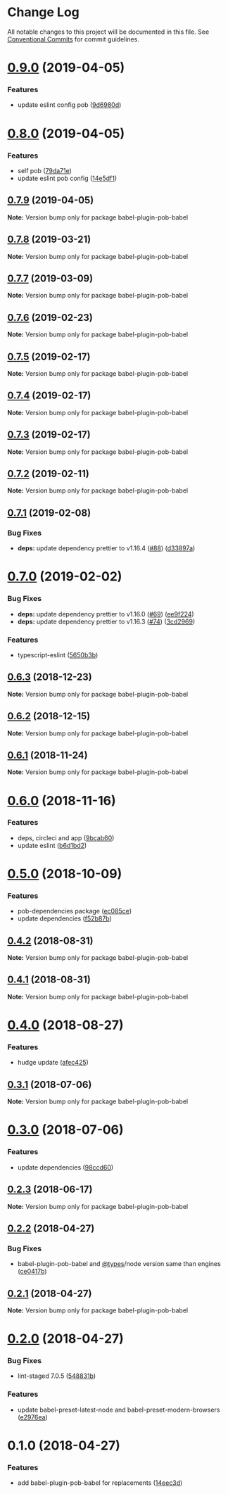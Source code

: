 # Change Log

All notable changes to this project will be documented in this file.
See [Conventional Commits](https://conventionalcommits.org) for commit guidelines.

# [0.9.0](https://github.com/christophehurpeau/pob/compare/babel-plugin-pob-babel@0.8.0...babel-plugin-pob-babel@0.9.0) (2019-04-05)


### Features

* update eslint config pob ([9d6980d](https://github.com/christophehurpeau/pob/commit/9d6980d))





# [0.8.0](https://github.com/christophehurpeau/pob/compare/babel-plugin-pob-babel@0.7.9...babel-plugin-pob-babel@0.8.0) (2019-04-05)


### Features

* self pob ([79da71e](https://github.com/christophehurpeau/pob/commit/79da71e))
* update eslint pob config ([14e5df1](https://github.com/christophehurpeau/pob/commit/14e5df1))





## [0.7.9](https://github.com/christophehurpeau/pob/compare/babel-plugin-pob-babel@0.7.8...babel-plugin-pob-babel@0.7.9) (2019-04-05)

**Note:** Version bump only for package babel-plugin-pob-babel





## [0.7.8](https://github.com/christophehurpeau/pob/compare/babel-plugin-pob-babel@0.7.7...babel-plugin-pob-babel@0.7.8) (2019-03-21)

**Note:** Version bump only for package babel-plugin-pob-babel





## [0.7.7](https://github.com/christophehurpeau/pob/compare/babel-plugin-pob-babel@0.7.6...babel-plugin-pob-babel@0.7.7) (2019-03-09)

**Note:** Version bump only for package babel-plugin-pob-babel





## [0.7.6](https://github.com/christophehurpeau/pob/compare/babel-plugin-pob-babel@0.7.5...babel-plugin-pob-babel@0.7.6) (2019-02-23)

**Note:** Version bump only for package babel-plugin-pob-babel





## [0.7.5](https://github.com/christophehurpeau/pob/compare/babel-plugin-pob-babel@0.7.4...babel-plugin-pob-babel@0.7.5) (2019-02-17)

**Note:** Version bump only for package babel-plugin-pob-babel





## [0.7.4](https://github.com/christophehurpeau/pob/compare/babel-plugin-pob-babel@0.7.3...babel-plugin-pob-babel@0.7.4) (2019-02-17)

**Note:** Version bump only for package babel-plugin-pob-babel





## [0.7.3](https://github.com/christophehurpeau/pob/compare/babel-plugin-pob-babel@0.7.2...babel-plugin-pob-babel@0.7.3) (2019-02-17)

**Note:** Version bump only for package babel-plugin-pob-babel





## [0.7.2](https://github.com/christophehurpeau/pob/compare/babel-plugin-pob-babel@0.7.1...babel-plugin-pob-babel@0.7.2) (2019-02-11)

**Note:** Version bump only for package babel-plugin-pob-babel





## [0.7.1](https://github.com/christophehurpeau/pob/compare/babel-plugin-pob-babel@0.7.0...babel-plugin-pob-babel@0.7.1) (2019-02-08)


### Bug Fixes

* **deps:** update dependency prettier to v1.16.4 ([#88](https://github.com/christophehurpeau/pob/issues/88)) ([d33897a](https://github.com/christophehurpeau/pob/commit/d33897a))





# [0.7.0](https://github.com/christophehurpeau/pob/compare/babel-plugin-pob-babel@0.6.3...babel-plugin-pob-babel@0.7.0) (2019-02-02)


### Bug Fixes

* **deps:** update dependency prettier to v1.16.0 ([#69](https://github.com/christophehurpeau/pob/issues/69)) ([ee9f224](https://github.com/christophehurpeau/pob/commit/ee9f224))
* **deps:** update dependency prettier to v1.16.3 ([#74](https://github.com/christophehurpeau/pob/issues/74)) ([3cd2969](https://github.com/christophehurpeau/pob/commit/3cd2969))


### Features

* typescript-eslint ([5650b3b](https://github.com/christophehurpeau/pob/commit/5650b3b))





## [0.6.3](https://github.com/christophehurpeau/pob/compare/babel-plugin-pob-babel@0.6.2...babel-plugin-pob-babel@0.6.3) (2018-12-23)

**Note:** Version bump only for package babel-plugin-pob-babel





## [0.6.2](https://github.com/christophehurpeau/pob/compare/babel-plugin-pob-babel@0.6.1...babel-plugin-pob-babel@0.6.2) (2018-12-15)

**Note:** Version bump only for package babel-plugin-pob-babel





## [0.6.1](https://github.com/christophehurpeau/pob/compare/babel-plugin-pob-babel@0.6.0...babel-plugin-pob-babel@0.6.1) (2018-11-24)

**Note:** Version bump only for package babel-plugin-pob-babel





# [0.6.0](https://github.com/christophehurpeau/pob/compare/babel-plugin-pob-babel@0.5.0...babel-plugin-pob-babel@0.6.0) (2018-11-16)


### Features

* deps, circleci and app ([9bcab60](https://github.com/christophehurpeau/pob/commit/9bcab60))
* update eslint ([b6d1bd2](https://github.com/christophehurpeau/pob/commit/b6d1bd2))





# [0.5.0](https://github.com/christophehurpeau/pob/compare/babel-plugin-pob-babel@0.4.2...babel-plugin-pob-babel@0.5.0) (2018-10-09)


### Features

* pob-dependencies package ([ec085ce](https://github.com/christophehurpeau/pob/commit/ec085ce))
* update dependencies ([f52b87b](https://github.com/christophehurpeau/pob/commit/f52b87b))





<a name="0.4.2"></a>
## [0.4.2](https://github.com/christophehurpeau/pob/compare/babel-plugin-pob-babel@0.4.1...babel-plugin-pob-babel@0.4.2) (2018-08-31)

**Note:** Version bump only for package babel-plugin-pob-babel





<a name="0.4.1"></a>
## [0.4.1](https://github.com/christophehurpeau/pob/compare/babel-plugin-pob-babel@0.4.0...babel-plugin-pob-babel@0.4.1) (2018-08-31)

**Note:** Version bump only for package babel-plugin-pob-babel





<a name="0.4.0"></a>
# [0.4.0](https://github.com/christophehurpeau/pob/compare/babel-plugin-pob-babel@0.3.1...babel-plugin-pob-babel@0.4.0) (2018-08-27)


### Features

* hudge update ([afec425](https://github.com/christophehurpeau/pob/commit/afec425))





<a name="0.3.1"></a>
## [0.3.1](https://github.com/christophehurpeau/pob/compare/babel-plugin-pob-babel@0.3.0...babel-plugin-pob-babel@0.3.1) (2018-07-06)

**Note:** Version bump only for package babel-plugin-pob-babel





<a name="0.3.0"></a>
# [0.3.0](https://github.com/christophehurpeau/pob/compare/babel-plugin-pob-babel@0.2.3...babel-plugin-pob-babel@0.3.0) (2018-07-06)


### Features

* update dependencies ([98ccd60](https://github.com/christophehurpeau/pob/commit/98ccd60))





<a name="0.2.3"></a>
## [0.2.3](https://github.com/christophehurpeau/pob/compare/babel-plugin-pob-babel@0.2.2...babel-plugin-pob-babel@0.2.3) (2018-06-17)

**Note:** Version bump only for package babel-plugin-pob-babel





<a name="0.2.2"></a>
## [0.2.2](https://github.com/christophehurpeau/pob/compare/babel-plugin-pob-babel@0.2.1...babel-plugin-pob-babel@0.2.2) (2018-04-27)


### Bug Fixes

* babel-plugin-pob-babel and [@types](https://github.com/types)/node version same than engines ([ce0417b](https://github.com/christophehurpeau/pob/commit/ce0417b))





<a name="0.2.1"></a>
## [0.2.1](https://github.com/christophehurpeau/pob/compare/babel-plugin-pob-babel@0.2.0...babel-plugin-pob-babel@0.2.1) (2018-04-27)

**Note:** Version bump only for package babel-plugin-pob-babel





<a name="0.2.0"></a>
# [0.2.0](https://github.com/christophehurpeau/pob/compare/babel-plugin-pob-babel@0.1.0...babel-plugin-pob-babel@0.2.0) (2018-04-27)


### Bug Fixes

* lint-staged 7.0.5 ([548831b](https://github.com/christophehurpeau/pob/commit/548831b))


### Features

* update babel-preset-latest-node and babel-preset-modern-browsers ([e2976ea](https://github.com/christophehurpeau/pob/commit/e2976ea))





<a name="0.1.0"></a>
# 0.1.0 (2018-04-27)


### Features

* add babel-plugin-pob-babel for replacements ([14eec3d](https://github.com/christophehurpeau/pob/commit/14eec3d))
